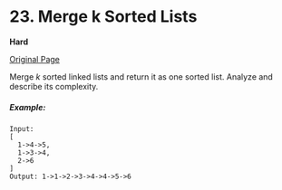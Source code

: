 # 23. Merge k Sorted Lists

**Hard**

[Original Page](https://leetcode.com/problems/merge-k-sorted-lists/)

Merge *k* sorted linked lists and return it as one sorted list. Analyze and describe its complexity.

##### Example:
```
Input:
[
  1->4->5,
  1->3->4,
  2->6
]
Output: 1->1->2->3->4->4->5->6
```
